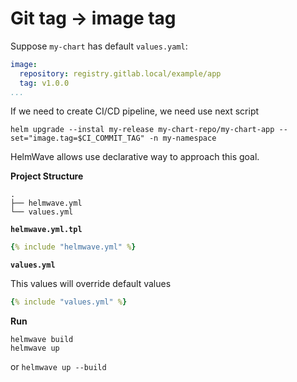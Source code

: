 # Git tag -> image tag

Suppose `my-chart` has default `values.yaml`:

```yaml
image:
  repository: registry.gitlab.local/example/app
  tag: v1.0.0
...
```

If we need to create CI/CD pipeline, we need use next script

```shell
helm upgrade --instal my-release my-chart-repo/my-chart-app --set="image.tag=$CI_COMMIT_TAG" -n my-namespace
```

HelmWave allows use declarative way to approach this goal.

**Project Structure**

```
.
├── helmwave.yml
└── values.yml

```

**`helmwave.yml.tpl`**

```yaml
{% include "helmwave.yml" %}
```

**`values.yml`**

This values will override default values

```yaml
{% include "values.yml" %}
```

**Run**

```console
helmwave build
helmwave up
```

or `helmwave up --build`
